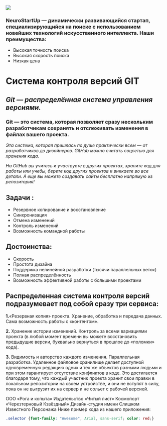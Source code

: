 ![](https://raw.githubusercontent.com/netology-ds-team/git-homeworks/main/1_self/logo.png)

### **NeuroStartUp** — динамически развивающийся стартап, специализирующийся на поиске с использованием новейших технологий искусственного интеллекта. Наши преимущества:
* Высокая точность поиска
* Высокая скорость поиска
* Низкая цена

# **Система контроля версий GIT**

## **Git* — распределённая система управления версиями.* 
### **Git** — это система, которая позволяет сразу нескольким разработчикам сохранять и отслеживать изменения в файлах вашего проекта.

*Эта система, которая пришлась по душе практически всем —
от разработчиков до дизайнеров. GitHub можно считать соцсетью
для хранения кода.* 

*На GitHub вы учитесь и участвуете в других проектах,
 храните код для работы или учебы, берете код других
 проектов и вникаете во все детали. А еще вы можете
 создавать сайты бесплатно напрямую из репозитория!*

##  Задачи :
* Резервное копирование и восстановление
* Синхронизация
* Отмена изменений
* Контроль изменений
* Возможность командной работы

## Достоинства:
* Скорость
* Простота дизайна
* Поддержка нелинейной разработки (тысячи параллельных
веток)
* Полная распределённость
* Возможность эффективной работы с большими проектами

## Распределенная система контроля версий подразумевает под собой сразу три сервиса:
**1.**«Резервная копия» проекта.
Хранение, обработка и передача данных. Сама возможность работы с 
«контентом».

**2.** Хранение истории изменений. 
Контроль за всеми вариациями проекта (в любой момент времени вы можете
восстановить предыдущие версии, буквально вернуться в прошлое до
«поломки» кода).

**3.** Видимость и авторство каждого изменения.
Параллельная разработка. Удаленное файловое хранилище делает доступной
одновременную редакцию одних и тех же объектов разными людьми и при этом
гарантирует отсутствие конфликтов в коде. Это достигается благодаря тому,
что каждый участник проекта хранит свои правки в локальном репозитории 
на своем устройстве, и они не вступят в силу, пока он не выгрузит их на
сервер и не сольет с рабочей версией.

ООО «Рога и копыта»
Издательство «Читый лист»
Космопорт «Черезтерновый Кзвёздный»
Дизайн-студия имени Слишком Известного Персонажа
Ниже пример кода из нашего приложения:

```css
.selector {font-family: "Awesome", Arial, sans-serif; color: red;}



